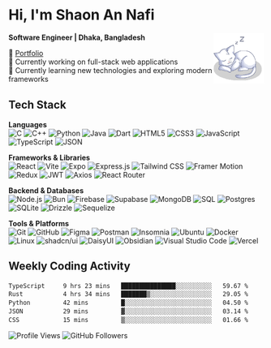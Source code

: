 # Hi, I'm Shaon An Nafi

**Software Engineer | Dhaka, Bangladesh**
<img align="right" alt="Sleeping Cat" width="100" src="Img/catsleep.gif" />

🔗 [Portfolio](https://www.shaonannafi.me/) <br>
🔭 Currently working on full-stack web applications  
🌱 Currently learning new technologies and exploring modern frameworks
<br clear="right"/>

## Tech Stack

**Languages**  
![C](https://img.shields.io/badge/-C-A8B9CC?style=flat&logo=c&logoColor=black)
![C++](https://img.shields.io/badge/-C++-00599C?style=flat&logo=cplusplus&logoColor=white)
![Python](https://img.shields.io/badge/-Python-3776AB?style=flat&logo=python&logoColor=white)
![Java](https://img.shields.io/badge/-Java-007396?style=flat&logo=openjdk&logoColor=white)
![Dart](https://img.shields.io/badge/-Dart-0175C2?style=flat&logo=dart&logoColor=white)
![HTML5](https://img.shields.io/badge/-HTML5-E34F26?style=flat&logo=html5&logoColor=white)
![CSS3](https://img.shields.io/badge/-CSS3-1572B6?style=flat&logo=css3&logoColor=white)
![JavaScript](https://img.shields.io/badge/-JavaScript-F7DF1E?style=flat&logo=javascript&logoColor=black)
![TypeScript](https://img.shields.io/badge/-TypeScript-3178C6?style=flat&logo=typescript&logoColor=white)
![JSON](https://img.shields.io/badge/JSON-000?logo=json&logoColor=fff)

**Frameworks & Libraries**  
![React](https://img.shields.io/badge/React-%2320232a.svg?logo=react&logoColor=%2361DAFB)
![Vite](https://img.shields.io/badge/Vite-646CFF?logo=vite&logoColor=fff)
![Expo](https://img.shields.io/badge/Expo-000020?logo=expo&logoColor=fff)
![Express.js](https://img.shields.io/badge/Express.js-%23404d59.svg?logo=express&logoColor=%2361DAFB)
![Tailwind CSS](https://img.shields.io/badge/-Tailwind_CSS-38B2AC?style=flat&logo=tailwind-css&logoColor=white)
![Framer Motion](https://img.shields.io/badge/-Framer_Motion-0055FF?style=flat&logo=framer&logoColor=white)
![Redux](https://img.shields.io/badge/-Redux-764ABC?style=flat&logo=redux&logoColor=white)
![JWT](https://img.shields.io/badge/-JWT-000000?style=flat&logo=jsonwebtokens&logoColor=white)
![Axios](https://img.shields.io/badge/-Axios-5A29E4?style=flat&logo=axios&logoColor=white)
![React Router](https://img.shields.io/badge/React_Router-CA4245?logo=react-router&logoColor=white)

**Backend & Databases**  
![Node.js](https://img.shields.io/badge/-Node.js-339933?style=flat&logo=node.js&logoColor=white)
![Bun](https://img.shields.io/badge/Bun-000?logo=bun&logoColor=fff)
![Firebase](https://img.shields.io/badge/-Firebase-FFCA28?style=flat&logo=firebase&logoColor=black)
![Supabase](https://img.shields.io/badge/-Supabase-3ECF8E?style=flat&logo=supabase&logoColor=white)
![MongoDB](https://img.shields.io/badge/-MongoDB-47A248?style=flat&logo=mongodb&logoColor=white)
![SQL](https://img.shields.io/badge/-SQL-4479A1?style=flat&logo=mysql&logoColor=white)
![Postgres](https://img.shields.io/badge/Postgres-%23316192.svg?logo=postgresql&logoColor=white)
![SQLite](https://img.shields.io/badge/SQLite-%2307405e.svg?logo=sqlite&logoColor=white)
![Drizzle](https://img.shields.io/badge/Drizzle-C5F74F?logo=drizzle&logoColor=000)
![Sequelize](https://img.shields.io/badge/Sequelize-52B0E7?logo=sequelize&logoColor=fff)

**Tools & Platforms**  
![Git](https://img.shields.io/badge/-Git-F05032?style=flat&logo=git&logoColor=white)
![GitHub](https://img.shields.io/badge/-GitHub-181717?style=flat&logo=github&logoColor=white)
![Figma](https://img.shields.io/badge/-Figma-F24E1E?style=flat&logo=figma&logoColor=white)
![Postman](https://img.shields.io/badge/-Postman-FF6C37?style=flat&logo=postman&logoColor=white)
![Insomnia](https://img.shields.io/badge/Insomnia-4000BF?logo=insomnia&logoColor=white)
![Ubuntu](https://img.shields.io/badge/Ubuntu-E95420?logo=ubuntu&logoColor=white)
![Docker](https://img.shields.io/badge/Docker-2496ED?logo=docker&logoColor=fff)
![Linux](https://img.shields.io/badge/Linux-FCC624?logo=linux&logoColor=black)
![shadcn/ui](https://img.shields.io/badge/shadcn%2Fui-000?logo=shadcnui&logoColor=fff)
![DaisyUI](https://img.shields.io/badge/DaisyUI-5A0EF8?logo=daisyui&logoColor=fff)
![Obsidian](https://img.shields.io/badge/Obsidian-%23483699.svg?&logo=obsidian&logoColor=white)
![Visual Studio Code](https://custom-icon-badges.demolab.com/badge/Visual%20Studio%20Code-0078d7.svg?logo=vsc&logoColor=white)
![Vercel](https://img.shields.io/badge/Vercel-%23000000.svg?logo=vercel&logoColor=white)
<!-- ## GitHub Stats

![Nafis's GitHub stats](https://github-readme-stats.vercel.app/api?username=Nafisarkar&show_icons=true&theme=dracula&hide_border=true) -->

## Weekly Coding Activity

<!--START_SECTION:waka-->

```txt
TypeScript     9 hrs 23 mins   ███████████████░░░░░░░░░░   59.67 %
Rust           4 hrs 34 mins   ███████▒░░░░░░░░░░░░░░░░░   29.05 %
Python         42 mins         █░░░░░░░░░░░░░░░░░░░░░░░░   04.50 %
JSON           29 mins         ▓░░░░░░░░░░░░░░░░░░░░░░░░   03.14 %
CSS            15 mins         ▒░░░░░░░░░░░░░░░░░░░░░░░░   01.66 %
```

<!--END_SECTION:waka-->
<div align="left">
  <img src="https://komarev.com/ghpvc/?username=Nafisarkar&color=blueviolet&style=for-the-badge&label=PROFILE+VIEWS" alt="Profile Views" />
  <img src="https://img.shields.io/github/followers/Nafisarkar?label=FOLLOWERS&style=for-the-badge&color=orange" alt="GitHub Followers" />
</div>
